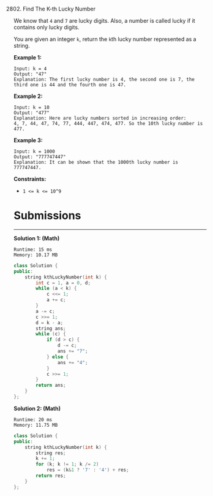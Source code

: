 2802. Find The K-th Lucky Number

We know that `4` and `7` are lucky digits. Also, a number is called lucky if it contains only lucky digits.

You are given an integer `k`, return the `k`th lucky number represented as a string.

 

**Example 1:**
```
Input: k = 4
Output: "47"
Explanation: The first lucky number is 4, the second one is 7, the third one is 44 and the fourth one is 47.
```

**Example 2:**
```
Input: k = 10
Output: "477"
Explanation: Here are lucky numbers sorted in increasing order:
4, 7, 44, 47, 74, 77, 444, 447, 474, 477. So the 10th lucky number is 477.
```

**Example 3:**
```
Input: k = 1000
Output: "777747447"
Explanation: It can be shown that the 1000th lucky number is 777747447.
```

**Constraints:**

* `1 <= k <= 10^9`

# Submissions
---
**Solution 1: (Math)**
```
Runtime: 15 ms
Memory: 10.17 MB
```
```c++
class Solution {
public:
    string kthLuckyNumber(int k) {
        int c = 1, a = 0, d;
        while (a < k) {
            c <<= 1;
            a += c;
        }
        a -= c;
        c >>= 1;
        d = k - a;
        string ans;
        while (c) {
            if (d > c) {
                d -= c;
                ans += "7";
            } else {
                ans += "4";
            }
            c >>= 1;
        }
        return ans;
    }
};
```

**Solution 2: (Math)**
```
Runtime: 20 ms
Memory: 11.75 MB
```
```c++
class Solution {
public:
    string kthLuckyNumber(int k) {
        string res;
        k += 1;
        for (k; k != 1; k /= 2) 
            res = (k&1 ? '7' : '4') + res;
        return res;
    }
};
```
